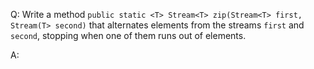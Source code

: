 Q: Write a method `public static <T> Stream<T> zip(Stream<T> first, Stream(T> second)` that alternates elements from the streams `first` and `second`, stopping when one of them runs out of elements.

A: 
